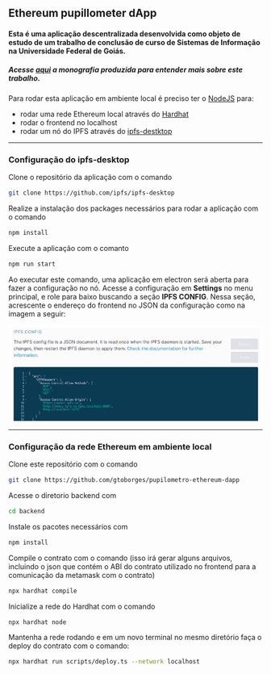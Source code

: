 ## Ethereum pupillometer dApp

#### Esta é uma aplicação descentralizada desenvolvida como objeto de estudo de um trabalho de conclusão de curso de Sistemas de Informação na Universidade Federal de Goiás. 

##### Acesse <a href="https://gtoborges.github.io/pupilometro-ethereum-dapp/augustoborges_201606135_tcc.pdf">aqui</a> a monografia produzida para entender mais sobre este trabalho.

Para rodar esta aplicação em ambiente local é preciso ter o <a href="https://nodejs.org/en">NodeJS</a> para:
 - rodar uma rede Ethereum local através do <a href="https://hardhat.org/hardhat-network/docs/overview">Hardhat</a>
 - rodar o frontend no localhost
 - rodar um nó do IPFS através do <a href="https://github.com/ipfs/ipfs-desktop">ipfs-destktop</a>

___
### Configuração do ipfs-desktop

Clone o repositório da aplicação com o comando 
```bash
git clone https://github.com/ipfs/ipfs-desktop
```

Realize a instalação dos packages necessários para rodar a aplicação com o comando
```bash
npm install
```

Execute a aplicação com o comanto
```bash
npm run start
```

Ao executar este comando, uma aplicação em electron será aberta para fazer a configuração no nó. Acesse a configuração em **Settings** no menu principal, e role para baixo buscando a seção **IPFS CONFIG**. Nessa seção, acrescente o endereço do frontend no JSON da configuração como na imagem a seguir:

![ipfs-config](/Imagens/ipfs-config.png)

___

### Configuração da rede Ethereum em ambiente local

Clone este repositório com o comando
```bash
git clone https://github.com/gtoborges/pupilometro-ethereum-dapp
```

Acesse o diretorio backend com
```bash
cd backend
```

Instale os pacotes necessários com
```bash
npm install
```

Compile o contrato com o comando (isso irá gerar alguns arquivos, incluindo o json que contém o ABI do contrato utilizado no frontend para a comunicação da metamask com o contrato)
```bash
npx hardhat compile
```

Inicialize a rede do Hardhat com o comando
```bash
npx hardhat node
```

Mantenha a rede rodando e em um novo terminal no mesmo diretório faça o deploy do contrato com o comando:
```bash
npx hardhat run scripts/deploy.ts --network localhost
```

